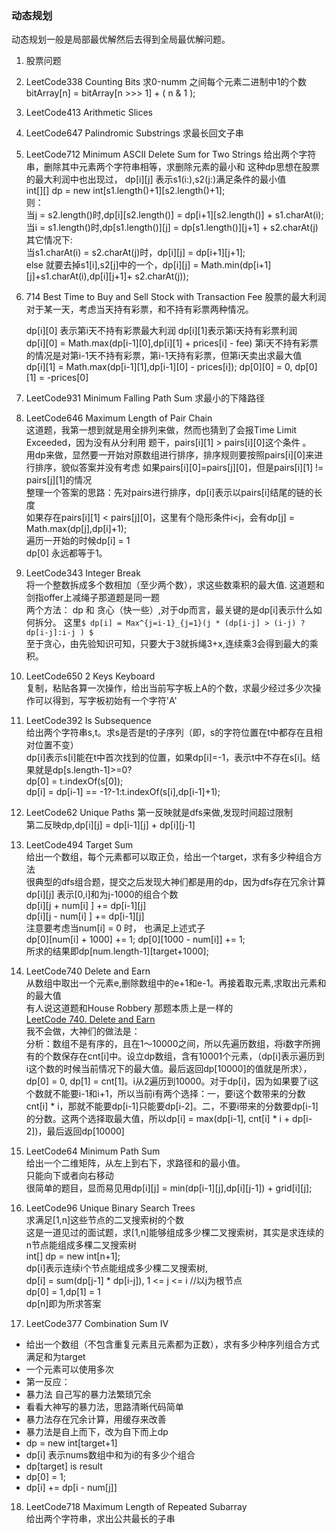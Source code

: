 ### 动态规划
动态规划一般是局部最优解然后去得到全局最优解问题。

1. 股票问题

2. LeetCode338 Counting Bits   求0-numm 之间每个元素二进制中1的个数    
bitArray[n] = bitArray[n >>> 1] + ( n & 1 );   

3. LeetCode413  Arithmetic Slices  

4. LeetCode647 Palindromic Substrings  求最长回文子串   

5. LeetCode712 Minimum ASCII Delete Sum for Two Strings 给出两个字符串，删除其中元素两个字符串相等，求删除元素的最小和
这种dp思想在股票的最大利润中也出现过，  dp[i][j] 表示s1(i:),s2(j:)满足条件的最小值    
int[][] dp = new int[s1.length()+1][s2.length()+1];    
则：  
当j = s2.length()时,dp[i][s2.length()] = dp[i+1][s2.length()] + s1.charAt(i);     
当i = s1.length()时,dp[s1.length()][j] = dp[s1.length()][j+1] + s2.charAt(j)    
其它情况下:    
当s1.charAt(i) = s2.charAt(j)时，dp[i][j] = dp[i+1][j+1];     
else 就要去掉s1[i],s2[j]中的一个，dp[i][j] = Math.min(dp[i+1][j]+s1.charAt(i),dp[i][j+1]+ s2.charAt(j));

6. 714 Best Time to Buy and Sell Stock with Transaction Fee 股票的最大利润     
对于某一天，考虑当天持有彩票，和不持有彩票两种情况。    
   
    dp[i][0] 表示第i天不持有彩票最大利润     dp[i][1]表示第i天持有彩票利润    
    dp[i][0] = Math.max(dp[i-1][0],dp[i][1] + prices[i] - fee) 第i天不持有彩票的情况是对第i-1天不持有彩票，第i-1天持有彩票，但第i天卖出求最大值      
    dp[i][1] = Math.max(dp[i-1][1],dp[i-1][0] - prices[i]);
    dp[0][0] = 0, dp[0][1] = -prices[0]  

7. LeetCode931 Minimum Falling Path Sum 求最小的下降路径    

8. LeetCode646  Maximum Length of Pair Chain   
这道题，我第一想到就是用全排列来做，然而也猜到了会报Time Limit Exceeded，因为没有从分利用 
题干，pairs[i][1] > pairs[i][0]这个条件 。     
用dp来做，显然要一开始对原数组进行排序，排序规则要按照pairs[i][0]来进行排序，貌似答案并没有考虑
如果pairs[i][0]=pairs[j][0]，但是pairs[i][1] != pairs[j][1]的情况    
整理一个答案的思路：先对pairs进行排序，dp[i]表示以pairs[i]结尾的链的长度    
如果存在pairs[i][1] < pairs[j][0]，这里有个隐形条件i<j，会有dp[j] = Math.max(dp[j],dp[i]+1);    
遍历一开始的时候dp[i] = 1    
dp[0] 永远都等于1。     

9. LeetCode343 Integer Break   
将一个整数拆成多个数相加（至少两个数），求这些数乘积的最大值.
这道题和剑指offer上减绳子那道题是同一题    
两个方法： dp 和 贪心（快一些）,对于dp而言，最关键的是dp[i]表示什么如何拆分。
这里`$ dp[i] = Max^{j=i-1}_{j=1}(j * (dp[i-j] > (i-j) ?dp[i-j]:i-j ) $`     
至于贪心，由先验知识可知，只要大于3就拆绳3+x,连续乘3会得到最大的乘积。

10. LeetCode650 2 Keys Keyboard   
复制，粘贴各算一次操作，给出当前写字板上A的个数，求最少经过多少次操作可以得到，写字板初始有一个字符'A'     

11. LeetCode392 Is Subsequence    
给出两个字符串s,t。求s是否是t的子序列（即，s的字符位置在t中都存在且相对位置不变）     
dp[i]表示s[i]能在t中首次找到的位置，如果dp[i]=-1，表示t中不存在s[i]。结果就是dp[s.length-1]>=0?       
dp[0] = t.indexOf(s[0]);     
dp[i] = dp[i-1] == -1?-1:t.indexOf(s[i],dp[i-1]+1);       

12. LeetCode62 Unique Paths
第一反映就是dfs来做,发现时间超过限制        
第二反映dp,dp[i][j] = dp[i-1][j] + dp[i][j-1]     

13. LeetCode494 Target Sum     
给出一个数组，每个元素都可以取正负，给出一个target，求有多少种组合方法     
很典型的dfs组合题，提交之后发现大神们都是用的dp，因为dfs存在冗余计算        
dp[i][j] 表示[0,i]和为j-1000的组合个数     
dp[i][j + num[i] ] += dp[i-1][j]    
dp[i][j - num[i] ] += dp[i-1][j]    
注意要考虑当num[i] = 0 时， 也满足上述式子    
dp[0][num[i] + 1000] += 1;
dp[0][1000 - num[i]] += 1;    
所求的结果即dp[num.length-1][target+1000]; 

14. LeetCode740  Delete and Earn       
从数组中取出一个元素e,删除数组中的e+1和e-1。再接着取元素,求取出元素和的最大值        
有人说这道题和House Robbery 那题本质上是一样的            
[LeetCode 740. Delete and Earn](https://www.liuchuo.net/archives/4548)       
我不会做，大神们的做法是：      
分析：数组不是有序的，且在1～10000之间，所以先遍历数组，将i数字所拥有的个数保存在cnt[i]中。设立dp数组，含有10001个元素，（dp[i]表示遍历到i这个数的时候当前情况下的最大值。最后返回dp[10000]的值就是所求），dp[0] = 0, dp[1] = cnt[1]。i从2遍历到10000。对于dp[i]，因为如果要了i这个数就不能要i-1和i+1，所以当前i有两个选择：一，要i这个数带来的分数cnt[i] * i，那就不能要dp[i-1]只能要dp[i-2]。二，不要i带来的分数要dp[i-1]的分数。这两个选择取最大值，所以dp[i] = max(dp[i-1], cnt[i] * i + dp[i-2])，最后返回dp[10000]     

15. LeetCode64 Minimum Path Sum      
 给出一个二维矩阵，从左上到右下，求路径和的最小值。     
 只能向下或者向右移动      
 很简单的题目，显而易见用dp[i][j] = min(dp[i-1][j],dp[i][j-1]) + grid[i][j];
 
16. LeetCode96  Unique Binary Search Trees   
求满足[1,n]这些节点的二叉搜索树的个数         
 这是一道见过的面试题，求[1,n]能够组成多少棵二叉搜索树，其实是求连续的n节点能组成多棵二叉搜索树      
 int[] dp = new int[n+1];      
 dp[i]表示连续i个节点能组成多少棵二叉搜索树,     
 dp[i] = sum(dp[j-1] * dp[i-j]), 1 <= j <= i //以j为根节点      
 dp[0] = 1,dp[1] = 1     
 dp[n]即为所求答案
 
 17. LeetCode377 Combination Sum IV       
 * 给出一个数组（不包含重复元素且元素都为正数），求有多少种序列组合方式满足和为target      
 * 一个元素可以使用多次      
 * 第一反应：     
 * 暴力法    自己写的暴力法繁琐冗余     
 * 看看大神写的暴力法，思路清晰代码简单      
 * 暴力法存在冗余计算，用缓存来改善     
 * 暴力法是自上而下，改为自下而上dp     
 * dp = new int[target+1]    
 * dp[i] 表示nums数组中和为i的有多少个组合    
 * dp[target] is result     
 * dp[0] = 1;     
 * dp[i] += dp[i - num[j]]   
 

18. LeetCode718 Maximum Length of Repeated Subarray   
给出两个字符串，求出公共最长的子串    
